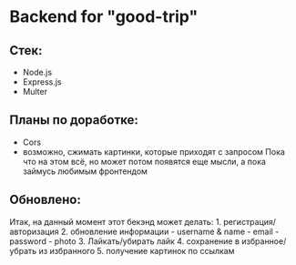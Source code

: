 # Backend for "good-trip"

## Стек:
- Node.js
- Express.js
- Multer

## Планы по доработке:
- Cors
- возможно, сжимать картинки, которые приходят с запросом
Пока что на этом всё, но может потом появятся еще мысли, а пока займусь любимым фронтендом

## Обновлено:
Итак, на данный момент этот бекэнд может делать:
    1. регистрация/авторизация
    2. обновление информации
        - username & name
        - email
        - password
        - photo
    3. Лайкать/убирать лайк
    4. сохранение в избранное/убрать из избранного
    5. получение картинок по ссылкам
